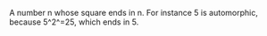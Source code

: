 A number n whose square ends in n. For instance 5 is automorphic,
because 5^2^=25, which ends in 5.
